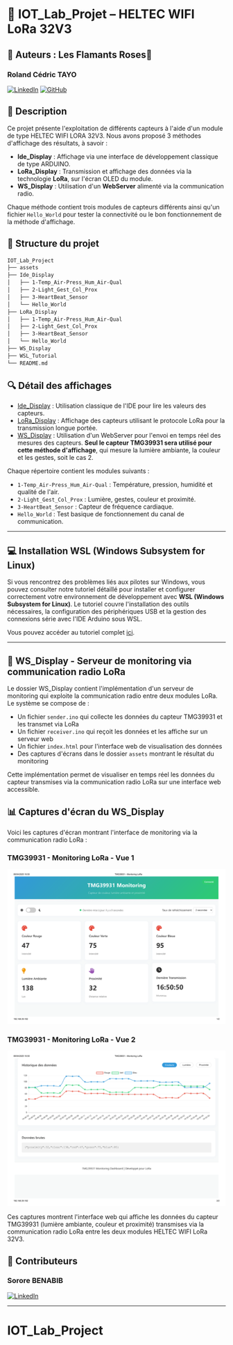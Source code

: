 # 🦩 IOT_Lab_Projet – HELTEC WIFI LoRa 32V3

## 📌 Auteurs : Les Flamants Roses🦩

### Roland Cédric TAYO  

[![LinkedIn](https://img.shields.io/badge/LinkedIn-0077B5?style=for-the-badge&logo=linkedin&logoColor=white)](https://www.linkedin.com/in/rct/)
[![GitHub](https://img.shields.io/badge/GitHub-100000?style=for-the-badge&logo=github&logoColor=white)](https://github.com/rolln7drktayau/)

## 📝 Description

Ce projet présente l'exploitation de différents capteurs à l'aide d'un module de type HELTEC WIFI LORA 32V3. Nous avons proposé 3 méthodes d'affichage des résultats, à savoir :

- **Ide_Display** : Affichage via une interface de développement classique de type ARDUINO.
- **LoRa_Display** : Transmission et affichage des données via la technologie **LoRa**, sur l'écran OLED du module.
- **WS_Display** : Utilisation d'un **WebServer** alimenté via la communication radio.

Chaque méthode contient trois modules de capteurs différents ainsi qu'un fichier `Hello_World` pour tester la connectivité ou le bon fonctionnement de la méthode d'affichage.

## 📁 Structure du projet

```markdown
IOT_Lab_Project
├── assets
├── Ide_Display
│   ├── 1-Temp_Air-Press_Hum_Air-Qual
│   ├── 2-Light_Gest_Col_Prox
│   ├── 3-HeartBeat_Sensor
│   └── Hello_World
├── LoRa_Display
│   ├── 1-Temp_Air-Press_Hum_Air-Qual
│   ├── 2-Light_Gest_Col_Prox
│   ├── 3-HeartBeat_Sensor
│   └── Hello_World
├── WS_Display
├── WSL_Tutorial
└── README.md
```

## 🔍 Détail des affichages

- [Ide_Display](./Ide_Display) : Utilisation classique de l'IDE pour lire les valeurs des capteurs.
- [LoRa_Display](./LoRa_Display) : Affichage des capteurs utilisant le protocole LoRa pour la transmission longue portée.
- [WS_Display](./WS_Display) : Utilisation d'un WebServer pour l'envoi en temps réel des mesures des capteurs. **Seul le capteur TMG39931 sera utilisé pour cette méthode d'affichage**, qui mesure la lumière ambiante, la couleur et les gestes, soit le cas 2.

Chaque répertoire contient les modules suivants :

- `1-Temp_Air-Press_Hum_Air-Qual` : Température, pression, humidité et qualité de l'air.
- `2-Light_Gest_Col_Prox` : Lumière, gestes, couleur et proximité.
- `3-HeartBeat_Sensor` : Capteur de fréquence cardiaque.
- `Hello_World` : Test basique de fonctionnement du canal de communication.

---

## 💻 Installation WSL (Windows Subsystem for Linux)

Si vous rencontrez des problèmes liés aux pilotes sur Windows, vous pouvez consulter notre tutoriel détaillé pour installer et configurer correctement votre environnement de développement avec **WSL (Windows Subsystem for Linux)**. Le tutoriel couvre l'installation des outils nécessaires, la configuration des périphériques USB et la gestion des connexions série avec l'IDE Arduino sous WSL.

Vous pouvez accéder au tutoriel complet [ici](./WSL_Tutorial).

---

## 📡 WS_Display - Serveur de monitoring via communication radio LoRa

Le dossier WS_Display contient l'implémentation d'un serveur de monitoring qui exploite la communication radio entre deux modules LoRa. Le système se compose de :

- Un fichier `sender.ino` qui collecte les données du capteur TMG39931 et les transmet via LoRa
- Un fichier `receiver.ino` qui reçoit les données et les affiche sur un serveur web
- Un fichier `index.html` pour l'interface web de visualisation des données
- Des captures d'écrans dans le dossier `assets` montrant le résultat du monitoring

Cette implémentation permet de visualiser en temps réel les données du capteur transmises via la communication radio LoRa sur une interface web accessible.

## 📊 Captures d'écran du WS_Display

Voici les captures d'écran montrant l'interface de monitoring via la communication radio LoRa :

### TMG39931 - Monitoring LoRa - Vue 1

![Monitoring LoRa Vue 1](./WS_Display/assets/TMG39931%20-%20Monitoring%20LoRa%20-%20IMG-1.png)

### TMG39931 - Monitoring LoRa - Vue 2

![Monitoring LoRa Vue 2](./WS_Display/assets/TMG39931%20-%20Monitoring%20LoRa%20-%20IMG-2.png)

Ces captures montrent l'interface web qui affiche les données du capteur TMG39931 (lumière ambiante, couleur et proximité) transmises via la communication radio LoRa entre les deux modules HELTEC WIFI LoRa 32V3.

## 👥 Contributeurs

### Sorore BENABIB

[![LinkedIn](https://img.shields.io/badge/LinkedIn-0077B5?style=for-the-badge&logo=linkedin&logoColor=white)](https://www.linkedin.com/in/benabid-sorore-0b0929a2/)

---
# IOT_Lab_Project
